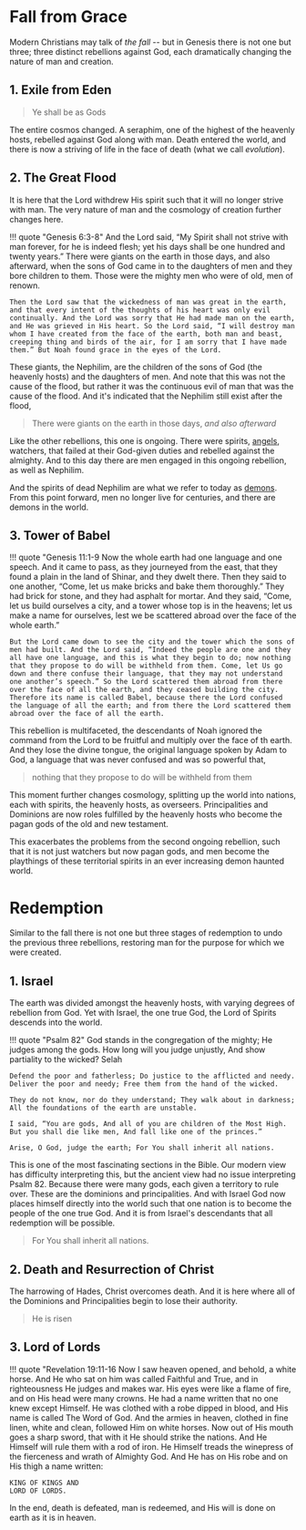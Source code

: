# Fall from Grace

Modern Christians may talk of *the fall* -- but in Genesis there is not one but three; three distinct rebellions against God, each dramatically changing the nature of man and creation.

## 1. Exile from Eden

> Ye shall be as Gods

The entire cosmos changed. A seraphim, one of the highest of the heavenly hosts, rebelled against God along with man. Death entered the world, and there is now a striving of life in the face of death (what we call *evolution*).


## 2. The Great Flood

It is here that the Lord withdrew His spirit such that it will no longer strive with man. The very nature of man and the cosmology of creation further changes here.

!!! quote "Genesis 6:3-8"
    And the Lord said, “My Spirit shall not strive with man forever, for he is indeed flesh; yet his days shall be one hundred and twenty years.” There were giants on the earth in those days, and also afterward, when the sons of God came in to the daughters of men and they bore children to them. Those were the mighty men who were of old, men of renown.

    Then the Lord saw that the wickedness of man was great in the earth, and that every intent of the thoughts of his heart was only evil continually. And the Lord was sorry that He had made man on the earth, and He was grieved in His heart. So the Lord said, “I will destroy man whom I have created from the face of the earth, both man and beast, creeping thing and birds of the air, for I am sorry that I have made them.” But Noah found grace in the eyes of the Lord.

These giants, the Nephilim, are the children of the sons of God (the heavenly hosts) and the daughters of men. And note that this was not the cause of the flood, but rather it was the continuous evil of man that was the cause of the flood. And it's indicated that the Nephilim still exist after the flood,

> There were giants on the earth in those days, *and also afterward*

Like the other rebellions, this one is ongoing. There were spirits, [angels](angels-demons.md), watchers, that failed at their God-given duties and rebelled against the almighty. And to this day there are men engaged in this ongoing rebellion, as well as Nephilim.

And the spirits of dead Nephilim are what we refer to today as [demons](angels-demoms.md). From this point forward, men no longer live for centuries, and there are demons in the world.



## 3. Tower of Babel

!!! quote "Genesis 11:1-9
    Now the whole earth had one language and one speech. And it came to pass, as they journeyed from the east, that they found a plain in the land of Shinar, and they dwelt there. Then they said to one another, “Come, let us make bricks and bake them thoroughly.” They had brick for stone, and they had asphalt for mortar. And they said, “Come, let us build ourselves a city, and a tower whose top is in the heavens; let us make a name for ourselves, lest we be scattered abroad over the face of the whole earth.”
    
    But the Lord came down to see the city and the tower which the sons of men had built. And the Lord said, “Indeed the people are one and they all have one language, and this is what they begin to do; now nothing that they propose to do will be withheld from them. Come, let Us go down and there confuse their language, that they may not understand one another’s speech.” So the Lord scattered them abroad from there over the face of all the earth, and they ceased building the city. Therefore its name is called Babel, because there the Lord confused the language of all the earth; and from there the Lord scattered them abroad over the face of all the earth.

This rebellion is multifaceted, the descendants of Noah ignored the command from the Lord to be fruitful and multiply over the face of th earth.
And they lose the divine tongue, the original language spoken by Adam to God, a language that was never confused and was so powerful that,

> nothing that they propose to do will be withheld from them

This moment further changes cosmology, splitting up the world into nations, each with spirits, the heavenly hosts, as overseers. Principalities and Dominions are now roles fulfilled by the heavenly hosts who become the pagan gods of the old and new testament.

This exacerbates the problems from the second ongoing rebellion, such that it is not just watchers but now pagan gods, and men become the playthings of these territorial spirits in an ever increasing demon haunted world.



# Redemption

Similar to the fall there is not one but three stages of redemption to undo the previous three rebellions, restoring man for the purpose for which we were created.

## 1. Israel

The earth was divided amongst the heavenly hosts, with varying degrees of rebellion from God. Yet with Israel, the one true God, the Lord of Spirits descends into the world.

!!! quote "Psalm 82"
    God stands in the congregation of the mighty; He judges among the gods. How long will you judge unjustly, And show partiality to the wicked? Selah
    
    Defend the poor and fatherless; Do justice to the afflicted and needy. Deliver the poor and needy; Free them from the hand of the wicked.
    
    They do not know, nor do they understand; They walk about in darkness; All the foundations of the earth are unstable.
    
    I said, “You are gods, And all of you are children of the Most High. But you shall die like men, And fall like one of the princes.”
    
    Arise, O God, judge the earth; For You shall inherit all nations.

This is one of the most fascinating sections in the Bible. Our modern view has difficulty interpreting this, but the ancient view had no issue interpreting Psalm 82. Because there were many gods, each given a territory to rule over. These are the dominions and principalities. And with Israel God now places himself directly into the world such that one nation is to become the people of the one true God. And it is from Israel's descendants that all redemption will be possible.

> For You shall inherit all nations.


## 2. Death and Resurrection of Christ

The harrowing of Hades, Christ overcomes death. And it is here where all of the Dominions and Principalities begin to lose their authority.

> He is risen


## 3. Lord of Lords

!!! quote "Revelation 19:11-16
    Now I saw heaven opened, and behold, a white horse. And He who sat on him was called Faithful and True, and in righteousness He judges and makes war. His eyes were like a flame of fire, and on His head were many crowns. He had a name written that no one knew except Himself. He was clothed with a robe dipped in blood, and His name is called The Word of God. And the armies in heaven, clothed in fine linen, white and clean, followed Him on white horses. Now out of His mouth goes a sharp sword, that with it He should strike the nations. And He Himself will rule them with a rod of iron. He Himself treads the winepress of the fierceness and wrath of Almighty God. And He has on His robe and on His thigh a name written:
    
    KING OF KINGS AND
    LORD OF LORDS.

In the end, death is defeated, man is redeemed, and His will is done on earth as it is in heaven.







